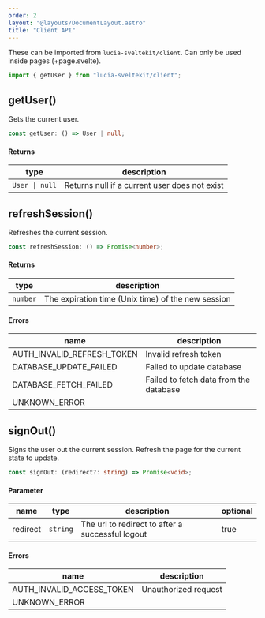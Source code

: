 ```yaml
---
order: 2
layout: "@layouts/DocumentLayout.astro"
title: "Client API"
---
```


These can be imported from `lucia-sveltekit/client`. Can only be used inside pages (+page.svelte).

```ts
import { getUser } from "lucia-sveltekit/client";
```

## getUser()

Gets the current user.

```ts
const getUser: () => User | null;
```

#### Returns

| type           | description                                   |
| -------------- | --------------------------------------------- |
| `User \| null` | Returns null if a current user does not exist |

## refreshSession()

Refreshes the current session.

```ts
const refreshSession: () => Promise<number>;
```

#### Returns

| type     | description                                        |
| -------- | -------------------------------------------------- |
| `number` | The expiration time (Unix time) of the new session |

#### Errors

| name                       | description                            |
| -------------------------- | -------------------------------------- |
| AUTH_INVALID_REFRESH_TOKEN | Invalid refresh token                  |
| DATABASE_UPDATE_FAILED     | Failed to update database              |
| DATABASE_FETCH_FAILED      | Failed to fetch data from the database |
| UNKNOWN_ERROR              |                                        |

## signOut()

Signs the user out the current session. Refresh the page for the current state to update.

```ts
const signOut: (redirect?: string) => Promise<void>;
```

#### Parameter

| name     | type     | description                                      | optional |
| -------- | -------- | ------------------------------------------------ | -------- |
| redirect | `string` | The url to redirect to after a successful logout | true     |

#### Errors

| name                      | description          |
| ------------------------- | -------------------- |
| AUTH_INVALID_ACCESS_TOKEN | Unauthorized request |
| UNKNOWN_ERROR             |                      |
